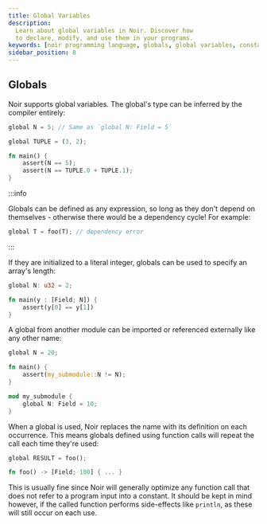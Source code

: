 ```yaml
---
title: Global Variables
description:
  Learn about global variables in Noir. Discover how
  to declare, modify, and use them in your programs.
keywords: [noir programming language, globals, global variables, constants]
sidebar_position: 8
---
```


## Globals


Noir supports global variables. The global's type can be inferred by the compiler entirely:

```rust
global N = 5; // Same as `global N: Field = 5`

global TUPLE = (3, 2);

fn main() {
    assert(N == 5);
    assert(N == TUPLE.0 + TUPLE.1);
}
```

:::info

Globals can be defined as any expression, so long as they don't depend on themselves - otherwise there would be a dependency cycle! For example:

```rust
global T = foo(T); // dependency error
```

:::


If they are initialized to a literal integer, globals can be used to specify an array's length:

```rust
global N: u32 = 2;

fn main(y : [Field; N]) {
    assert(y[0] == y[1])
}
```

A global from another module can be imported or referenced externally like any other name:

```rust
global N = 20;

fn main() {
    assert(my_submodule::N != N);
}

mod my_submodule {
    global N: Field = 10;
}
```

When a global is used, Noir replaces the name with its definition on each occurrence.
This means globals defined using function calls will repeat the call each time they're used:

```rust
global RESULT = foo();

fn foo() -> [Field; 100] { ... }
```

This is usually fine since Noir will generally optimize any function call that does not
refer to a program input into a constant. It should be kept in mind however, if the called
function performs side-effects like `println`, as these will still occur on each use.
